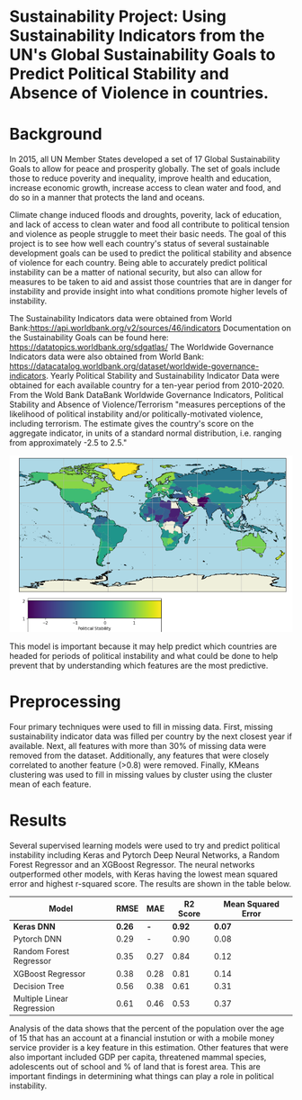 # Sustainability Project: Using Sustainability Indicators from the UN's Global Sustainability Goals to Predict Political Stability and Absence of Violence in countries. 

# Background

In 2015, all UN Member States developed a set of 17 Global Sustainability Goals to allow for peace and prosperity globally. The set of goals include those to reduce poverity and inequality, improve health and education, increase economic growth, increase access to clean water and food, and do so in a manner that protects the land and oceans.

Climate change induced floods and droughts, poverity, lack of education, and lack of access to clean water and food all contribute to political tension and violence as people struggle to meet their basic needs. The goal of this project is to see how well each country's status of several sustainable development goals can be used to predict the political stability and absence of violence for each country. Being able to accurately predict political instability can be a matter of national security, but also can allow for measures to be taken to aid and assist those countries that are in danger for instability and provide insight into what conditions promote higher levels of instability. 

The Sustainability Indicators data were obtained from World Bank:https://api.worldbank.org/v2/sources/46/indicators Documentation on the Sustainability Goals can be found here: https://datatopics.worldbank.org/sdgatlas/ The Worldwide Governance Indicators data were also obtained from World Bank: https://datacatalog.worldbank.org/dataset/worldwide-governance-indicators.  Yearly Political Stability and Sustainability Indicator Data were obtained for each available country for a ten-year period from 2010-2020. From the Wold Bank DataBank Worldwide Governance Indicators, Political Stability and Absence of Violence/Terrorism "measures perceptions of the likelihood of political instability and/or politically-motivated violence, including terrorism. The estimate gives the country's score on the aggregate indicator, in units of a standard normal distribution, i.e. ranging from approximately -2.5 to 2.5." 

![Political Stability Map](/Political_Stablility_Map.png)

This model is important because it may help predict which countries are headed for periods of political instability and what could be done to help prevent that by understanding which features are the most predictive. 

# Preprocessing

Four primary techniques were used to fill in missing data.  First, missing sustainability indicator data was filled per country by the next closest year if available.  Next, all features with more than 30% of missing data were removed from the dataset.  Additionally, any features that were closely correlated to another feature (>0.8) were removed. Finally, KMeans clustering was used to fill in missing values by cluster using the cluster mean of each feature.

# Results

Several supervised learning models were used to try and predict political instability including Keras and Pytorch Deep Neural Networks, a Random Forest Regressor and an XGBoost Regressor.  The neural networks outperformed other models, with Keras having the lowest mean squared error and highest r-squared score.  The results are shown in the table below.

|Model| RMSE | MAE | R2 Score | Mean Squared Error|
|---|---|---|---|---|
|**Keras DNN**|**0.26**|**-**|**0.92**|**0.07**|
|Pytorch DNN | 0.29 | - | 0.90 | 0.08 |
|Random Forest Regressor | 0.35 | 0.27 | 0.84 | 0.12|
|XGBoost Regressor | 0.38 | 0.28 | 0.81 | 0.14|
|Decision Tree | 0.56 | 0.38 | 0.61 | 0.31|
|Multiple Linear Regression | 0.61 | 0.46 | 0.53 | 0.37|

Analysis of the data shows that the percent of the population over the age of 15 that has an account at a financial instution or with a mobile money service provider is a key feature in this estimation.  Other features that were also important included GDP per capita, threatened mammal species, adolescents out of school and % of land that is forest area. This are important findings in determining what things can play a role in political instability.  




